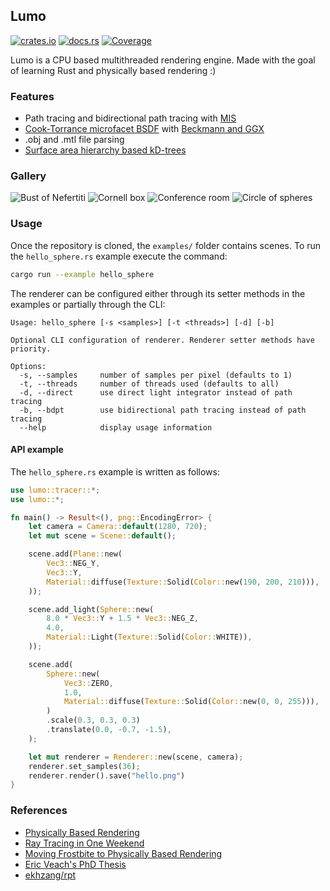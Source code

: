 ## Lumo
[![crates.io](https://img.shields.io/crates/v/lumo)](https://crates.io/crates/lumo)
[![docs.rs](https://img.shields.io/docsrs/lumo)](https://docs.rs/lumo)
[![Coverage](https://img.shields.io/coverallsCoverage/github/ekarpp/lumo)](https://coveralls.io/github/ekarpp/lumo)

Lumo is a CPU based multithreaded rendering engine. Made with the goal of learning Rust and physically based rendering :)

### Features
* Path tracing and bidirectional path tracing with [MIS](http://iliyan.com/publications/ImplementingVCM)
* [Cook-Torrance microfacet BSDF](https://doi.org/10.1145/357290.357293) with [Beckmann and GGX](http://dx.doi.org/10.2312/EGWR/EGSR07/195-206)
* .obj and .mtl file parsing
* [Surface area hierarchy based kD-trees](https://www.irisa.fr/prive/kadi/Sujets_CTR/kadi/Kadi_sujet2_article_Kdtree.pdf)

### Gallery
![Bust of Nefertiti](https://i.imgur.com/XuLT7Wy.png)
![Cornell box](https://i.imgur.com/0EozvDq.png)
![Conference room](https://i.imgur.com/7YyWNKr.png)
![Circle of spheres](https://i.imgur.com/zraIbaH.png)

### Usage
Once the repository is cloned, the `examples/` folder contains scenes. To run the `hello_sphere.rs` example execute the command:

```bash
cargo run --example hello_sphere
```

The renderer can be configured either through its setter methods in the examples or partially through the CLI:

```
Usage: hello_sphere [-s <samples>] [-t <threads>] [-d] [-b]

Optional CLI configuration of renderer. Renderer setter methods have priority.

Options:
  -s, --samples     number of samples per pixel (defaults to 1)
  -t, --threads     number of threads used (defaults to all)
  -d, --direct      use direct light integrator instead of path tracing
  -b, --bdpt        use bidirectional path tracing instead of path tracing
  --help            display usage information
```

#### API example
The `hello_sphere.rs` example is written as follows:

```rust
use lumo::tracer::*;
use lumo::*;

fn main() -> Result<(), png::EncodingError> {
    let camera = Camera::default(1280, 720);
    let mut scene = Scene::default();

    scene.add(Plane::new(
        Vec3::NEG_Y,
        Vec3::Y,
        Material::diffuse(Texture::Solid(Color::new(190, 200, 210))),
    ));

    scene.add_light(Sphere::new(
        8.0 * Vec3::Y + 1.5 * Vec3::NEG_Z,
        4.0,
        Material::Light(Texture::Solid(Color::WHITE)),
    ));

    scene.add(
        Sphere::new(
            Vec3::ZERO,
            1.0,
            Material::diffuse(Texture::Solid(Color::new(0, 0, 255))),
        )
        .scale(0.3, 0.3, 0.3)
        .translate(0.0, -0.7, -1.5),
    );

    let mut renderer = Renderer::new(scene, camera);
    renderer.set_samples(36);
    renderer.render().save("hello.png")
}
```

### References
* [Physically Based Rendering](https://www.pbr-book.org/)
* [Ray Tracing in One Weekend](https://raytracing.github.io/)
* [Moving Frostbite to Physically Based Rendering](https://seblagarde.files.wordpress.com/2015/07/course_notes_moving_frostbite_to_pbr_v32.pdf)
* [Eric Veach's PhD Thesis](http://graphics.stanford.edu/papers/veach_thesis/)
* [ekhzang/rpt](https://github.com/ekzhang/rpt)
